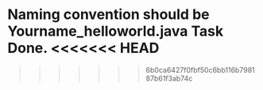 Naming convention should be Yourname_helloworld.java
Task Done.
<<<<<<< HEAD
=======

>>>>>>> 6b0ca6427f0fbf50c6bb116b798187b61f3ab74c
